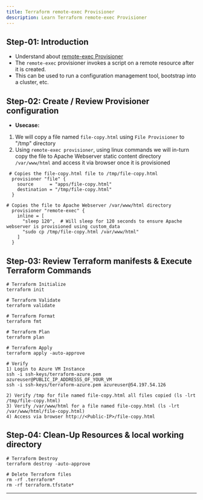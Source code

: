 ```yaml
---
title: Terraform remote-exec Provisioner
description: Learn Terraform remote-exec Provisioner
---
```

## Step-01: Introduction
- Understand about [remote-exec Provisioner](https://www.terraform.io/docs/language/resources/provisioners/remote-exec.html)
- The `remote-exec` provisioner invokes a script on a remote resource after it is created. 
- This can be used to run a configuration management tool, bootstrap into a cluster, etc. 

## Step-02: Create / Review Provisioner configuration
- **Usecase:** 
1. We will copy a file named `file-copy.html` using `File Provisioner` to "/tmp" directory
2. Using `remote-exec provisioner`, using linux commands we will in-turn copy the file to Apache Webserver static content directory `/var/www/html` and access it via browser once it is provisioned
```t
 # Copies the file-copy.html file to /tmp/file-copy.html
  provisioner "file" {
    source      = "apps/file-copy.html"
    destination = "/tmp/file-copy.html"
  }

# Copies the file to Apache Webserver /var/www/html directory
  provisioner "remote-exec" {
    inline = [
      "sleep 120",  # Will sleep for 120 seconds to ensure Apache webserver is provisioned using custom_data
      "sudo cp /tmp/file-copy.html /var/www/html"
    ]
  }
```

## Step-03: Review Terraform manifests & Execute Terraform Commands
```t
# Terraform Initialize
terraform init

# Terraform Validate
terraform validate

# Terraform Format
terraform fmt

# Terraform Plan
terraform plan

# Terraform Apply
terraform apply -auto-approve

# Verify
1) Login to Azure VM Instance
ssh -i ssh-keys/terraform-azure.pem azureuser@PUBLIC_IP_ADDRESSS_OF_YOUR_VM
ssh -i ssh-keys/terraform-azure.pem azureuser@54.197.54.126

2) Verify /tmp for file named file-copy.html all files copied (ls -lrt /tmp/file-copy.html)
3) Verify /var/www/html for a file named file-copy.html (ls -lrt /var/www/html/file-copy.html)
4) Access via browser http://<Public-IP>/file-copy.html
```
## Step-04: Clean-Up Resources & local working directory
```t
# Terraform Destroy
terraform destroy -auto-approve

# Delete Terraform files 
rm -rf .terraform*
rm -rf terraform.tfstate*
```

-------------------------------------------------------------------------------------------------------------------------------------------
